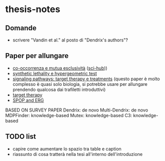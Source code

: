 # thesis-notes

## Domande

- scrivere "Vandin et al." al posto di "Dendrix's authors"?

## Paper per allungare

- [co-occorrenza e mutua esclusività](https://www.sciencedirect.com/science/article/abs/pii/S2405803321001011) ([sci-hub](https://sci-hub.ru/https://doi.org/10.1016/j.trecan.2021.04.009)))
- [synthetic lethality e hypergeometric test](https://www.ncbi.nlm.nih.gov/pmc/articles/PMC4590705/)
- [signaling pathways: target therapy e treatments](https://www.ncbi.nlm.nih.gov/pmc/articles/PMC8002322/) (questo paper è molto complesso è quasi solo biologia, si potrebbe usare per allungare prendendo qualcosa dai trafiletti introduttivi)
- [target therapy](https://www.cancer.org/cancer/managing-cancer/treatment-types/targeted-therapy/what-is.html)
- [SPOP and ERG](https://www.nature.com/articles/s41467-020-20820-x#Sec2)

BASED ON SURVEY PAPER
Dendrix: de novo
Multi-Dendrix: de novo
MDPFinder: knowledge-based
Mutex: knowledge-based
C3: knowledge-based

## TODO list

- capire come aumentare lo spazio tra table e caption
- riassunto di cosa tratterà nella tesi all'interno dell'introduzione

